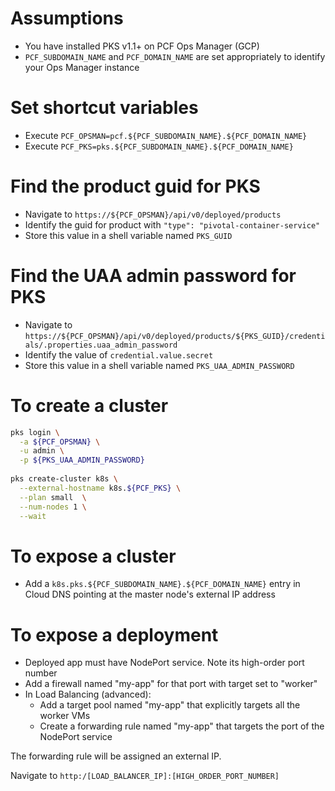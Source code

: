 # Assumptions

- You have installed PKS v1.1+ on PCF Ops Manager (GCP)
- `PCF_SUBDOMAIN_NAME` and `PCF_DOMAIN_NAME` are set appropriately to identify your Ops Manager instance

# Set shortcut variables
- Execute `PCF_OPSMAN=pcf.${PCF_SUBDOMAIN_NAME}.${PCF_DOMAIN_NAME}`
- Execute `PCF_PKS=pks.${PCF_SUBDOMAIN_NAME}.${PCF_DOMAIN_NAME}`

# Find the product guid for PKS

- Navigate to `https://${PCF_OPSMAN}/api/v0/deployed/products`
- Identify the guid for product with `"type": "pivotal-container-service"`
- Store this value in a shell variable named `PKS_GUID`

# Find the UAA admin password for PKS

- Navigate to `https://${PCF_OPSMAN}/api/v0/deployed/products/${PKS_GUID}/credentials/.properties.uaa_admin_password`
- Identify the value of `credential.value.secret`
- Store this value in a shell variable named `PKS_UAA_ADMIN_PASSWORD`

# To create a cluster

```bash
pks login \
  -a ${PCF_OPSMAN} \
  -u admin \
  -p ${PKS_UAA_ADMIN_PASSWORD}
  
pks create-cluster k8s \
  --external-hostname k8s.${PCF_PKS} \
  --plan small  \
  --num-nodes 1 \
  --wait
```

# To expose a cluster

- Add a `k8s.pks.${PCF_SUBDOMAIN_NAME}.${PCF_DOMAIN_NAME}` entry in Cloud DNS pointing at the master node's external IP address

# To expose a deployment

- Deployed app must have NodePort service. Note its high-order port number
- Add a firewall named "my-app" for that port with target set to "worker"
- In Load Balancing (advanced):
  - Add a target pool named "my-app" that explicitly targets all the worker VMs
  - Create a forwarding rule named "my-app" that targets the port of the NodePort service
  
The forwarding rule will be assigned an external IP.

Navigate to `http:/[LOAD_BALANCER_IP]:[HIGH_ORDER_PORT_NUMBER]`
